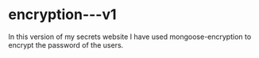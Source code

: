 # encryption---v1
In this version of my secrets website I have used mongoose-encryption to encrypt the password of the users.

